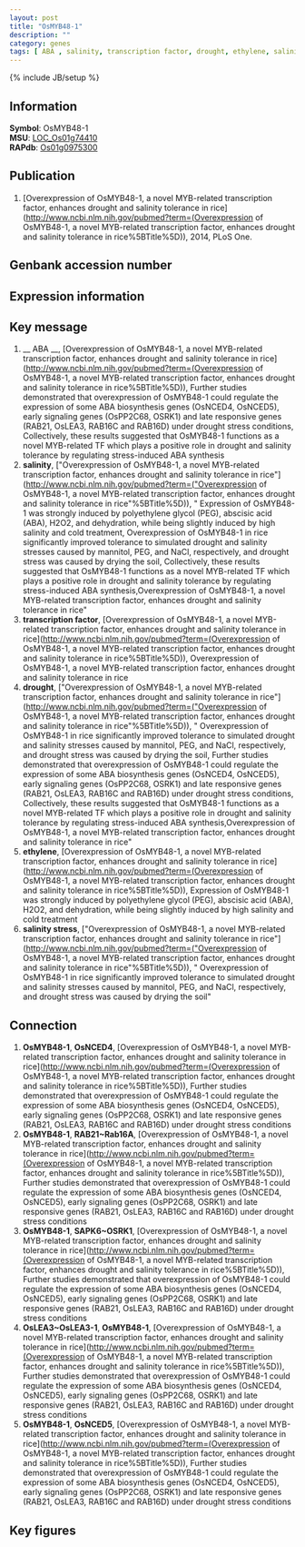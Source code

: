 ```yaml
---
layout: post
title: "OsMYB48-1"
description: ""
category: genes
tags: [ ABA , salinity, transcription factor, drought, ethylene, salinity stress, Gene]
---
```

{% include JB/setup %}

## Information
__Symbol__: OsMYB48-1  
__MSU__: [LOC_Os01g74410](http://rice.plantbiology.msu.edu/cgi-bin/ORF_infopage.cgi?orf=LOC_Os01g74410)  
__RAPdb__: [Os01g0975300](http://rapdb.dna.affrc.go.jp/viewer/gbrowse_details/irgsp1?name=Os01g0975300)  

## Publication
1. [Overexpression of OsMYB48-1, a novel MYB-related transcription factor, enhances drought and salinity tolerance in rice](http://www.ncbi.nlm.nih.gov/pubmed?term=(Overexpression of OsMYB48-1, a novel MYB-related transcription factor, enhances drought and salinity tolerance in rice%5BTitle%5D)), 2014, PLoS One.

## Genbank accession number

## Expression information

## Key message
1. __ ABA __, [Overexpression of OsMYB48-1, a novel MYB-related transcription factor, enhances drought and salinity tolerance in rice](http://www.ncbi.nlm.nih.gov/pubmed?term=(Overexpression of OsMYB48-1, a novel MYB-related transcription factor, enhances drought and salinity tolerance in rice%5BTitle%5D)),  Further studies demonstrated that overexpression of OsMYB48-1 could regulate the expression of some ABA biosynthesis genes (OsNCED4, OsNCED5), early signaling genes (OsPP2C68, OSRK1) and late responsive genes (RAB21, OsLEA3, RAB16C and RAB16D) under drought stress conditions, Collectively, these results suggested that OsMYB48-1 functions as a novel MYB-related TF which plays a positive role in drought and salinity tolerance by regulating stress-induced ABA synthesis
2. __salinity__, ["Overexpression of OsMYB48-1, a novel MYB-related transcription factor, enhances drought and salinity tolerance in rice"](http://www.ncbi.nlm.nih.gov/pubmed?term=("Overexpression of OsMYB48-1, a novel MYB-related transcription factor, enhances drought and salinity tolerance in rice"%5BTitle%5D)), " Expression of OsMYB48-1 was strongly induced by polyethylene glycol (PEG), abscisic acid (ABA), H2O2, and dehydration, while being slightly induced by high salinity and cold treatment, Overexpression of OsMYB48-1 in rice significantly improved tolerance to simulated drought and salinity stresses caused by mannitol, PEG, and NaCl, respectively, and drought stress was caused by drying the soil, Collectively, these results suggested that OsMYB48-1 functions as a novel MYB-related TF which plays a positive role in drought and salinity tolerance by regulating stress-induced ABA synthesis,Overexpression of OsMYB48-1, a novel MYB-related transcription factor, enhances drought and salinity tolerance in rice"
3. __transcription factor__, [Overexpression of OsMYB48-1, a novel MYB-related transcription factor, enhances drought and salinity tolerance in rice](http://www.ncbi.nlm.nih.gov/pubmed?term=(Overexpression of OsMYB48-1, a novel MYB-related transcription factor, enhances drought and salinity tolerance in rice%5BTitle%5D)), Overexpression of OsMYB48-1, a novel MYB-related transcription factor, enhances drought and salinity tolerance in rice
4. __drought__, ["Overexpression of OsMYB48-1, a novel MYB-related transcription factor, enhances drought and salinity tolerance in rice"](http://www.ncbi.nlm.nih.gov/pubmed?term=("Overexpression of OsMYB48-1, a novel MYB-related transcription factor, enhances drought and salinity tolerance in rice"%5BTitle%5D)), " Overexpression of OsMYB48-1 in rice significantly improved tolerance to simulated drought and salinity stresses caused by mannitol, PEG, and NaCl, respectively, and drought stress was caused by drying the soil, Further studies demonstrated that overexpression of OsMYB48-1 could regulate the expression of some ABA biosynthesis genes (OsNCED4, OsNCED5), early signaling genes (OsPP2C68, OSRK1) and late responsive genes (RAB21, OsLEA3, RAB16C and RAB16D) under drought stress conditions, Collectively, these results suggested that OsMYB48-1 functions as a novel MYB-related TF which plays a positive role in drought and salinity tolerance by regulating stress-induced ABA synthesis,Overexpression of OsMYB48-1, a novel MYB-related transcription factor, enhances drought and salinity tolerance in rice"
5. __ethylene__, [Overexpression of OsMYB48-1, a novel MYB-related transcription factor, enhances drought and salinity tolerance in rice](http://www.ncbi.nlm.nih.gov/pubmed?term=(Overexpression of OsMYB48-1, a novel MYB-related transcription factor, enhances drought and salinity tolerance in rice%5BTitle%5D)),  Expression of OsMYB48-1 was strongly induced by polyethylene glycol (PEG), abscisic acid (ABA), H2O2, and dehydration, while being slightly induced by high salinity and cold treatment
6. __salinity stress__, ["Overexpression of OsMYB48-1, a novel MYB-related transcription factor, enhances drought and salinity tolerance in rice"](http://www.ncbi.nlm.nih.gov/pubmed?term=("Overexpression of OsMYB48-1, a novel MYB-related transcription factor, enhances drought and salinity tolerance in rice"%5BTitle%5D)), " Overexpression of OsMYB48-1 in rice significantly improved tolerance to simulated drought and salinity stresses caused by mannitol, PEG, and NaCl, respectively, and drought stress was caused by drying the soil"

## Connection
1. __OsMYB48-1__, __OsNCED4__, [Overexpression of OsMYB48-1, a novel MYB-related transcription factor, enhances drought and salinity tolerance in rice](http://www.ncbi.nlm.nih.gov/pubmed?term=(Overexpression of OsMYB48-1, a novel MYB-related transcription factor, enhances drought and salinity tolerance in rice%5BTitle%5D)),  Further studies demonstrated that overexpression of OsMYB48-1 could regulate the expression of some ABA biosynthesis genes (OsNCED4, OsNCED5), early signaling genes (OsPP2C68, OSRK1) and late responsive genes (RAB21, OsLEA3, RAB16C and RAB16D) under drought stress conditions
2. __OsMYB48-1__, __RAB21~Rab16A__, [Overexpression of OsMYB48-1, a novel MYB-related transcription factor, enhances drought and salinity tolerance in rice](http://www.ncbi.nlm.nih.gov/pubmed?term=(Overexpression of OsMYB48-1, a novel MYB-related transcription factor, enhances drought and salinity tolerance in rice%5BTitle%5D)),  Further studies demonstrated that overexpression of OsMYB48-1 could regulate the expression of some ABA biosynthesis genes (OsNCED4, OsNCED5), early signaling genes (OsPP2C68, OSRK1) and late responsive genes (RAB21, OsLEA3, RAB16C and RAB16D) under drought stress conditions
3. __OsMYB48-1__, __SAPK6~OSRK1__, [Overexpression of OsMYB48-1, a novel MYB-related transcription factor, enhances drought and salinity tolerance in rice](http://www.ncbi.nlm.nih.gov/pubmed?term=(Overexpression of OsMYB48-1, a novel MYB-related transcription factor, enhances drought and salinity tolerance in rice%5BTitle%5D)),  Further studies demonstrated that overexpression of OsMYB48-1 could regulate the expression of some ABA biosynthesis genes (OsNCED4, OsNCED5), early signaling genes (OsPP2C68, OSRK1) and late responsive genes (RAB21, OsLEA3, RAB16C and RAB16D) under drought stress conditions
4. __OsLEA3~OsLEA3-1__, __OsMYB48-1__, [Overexpression of OsMYB48-1, a novel MYB-related transcription factor, enhances drought and salinity tolerance in rice](http://www.ncbi.nlm.nih.gov/pubmed?term=(Overexpression of OsMYB48-1, a novel MYB-related transcription factor, enhances drought and salinity tolerance in rice%5BTitle%5D)),  Further studies demonstrated that overexpression of OsMYB48-1 could regulate the expression of some ABA biosynthesis genes (OsNCED4, OsNCED5), early signaling genes (OsPP2C68, OSRK1) and late responsive genes (RAB21, OsLEA3, RAB16C and RAB16D) under drought stress conditions
5. __OsMYB48-1__, __OsNCED5__, [Overexpression of OsMYB48-1, a novel MYB-related transcription factor, enhances drought and salinity tolerance in rice](http://www.ncbi.nlm.nih.gov/pubmed?term=(Overexpression of OsMYB48-1, a novel MYB-related transcription factor, enhances drought and salinity tolerance in rice%5BTitle%5D)),  Further studies demonstrated that overexpression of OsMYB48-1 could regulate the expression of some ABA biosynthesis genes (OsNCED4, OsNCED5), early signaling genes (OsPP2C68, OSRK1) and late responsive genes (RAB21, OsLEA3, RAB16C and RAB16D) under drought stress conditions

## Key figures


